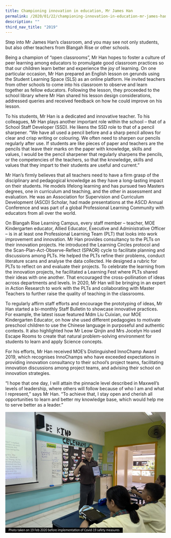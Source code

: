 ```yaml
---
title: Championing innovation in education, Mr James Han
permalink: /2020/01/22/championing-innovation-in-education-mr-james-han/
description: ""
third_nav_title: "2019"
---
```

<p>Step into Mr James Han’s classroom, and you may see not only students, but also other teachers from Blangah Rise or other schools.</p>
<p>Being a champion of “open classrooms”, Mr Han hopes to foster a culture of peer learning among educators to promulgate good classroom practices so that our children learn better and experience the joy of learning. On one particular occasion, Mr Han prepared an English lesson on gerunds using the Student Learning Space (SLS) as an online platform. He invited teachers from other schools to come into his classroom to observe and learn together as fellow educators. Following the lesson, they proceeded to the school library where Mr Han shared his lesson design considerations, addressed queries and received feedback on how he could improve on his lesson.</p>
<p>To his students, Mr Han is a dedicated and innovative teacher. To his colleagues, Mr Han plays another important role within the school – that of a School Staff Developer (SSD). He likens the SSD role to that of a pencil sharpener. “We have all used a pencil before and a sharp pencil allows for clear and crisp writing or colouring. We often need to sharpen our pencils regularly after use. If students are like pieces of paper and teachers are the pencils that leave their marks on the paper with knowledge, skills and values, I would be the pencil sharpener that regularly sharpens the pencils, or the competencies of the teachers, so that the knowledge, skills and values that they impart to their students are useful and current.”</p>
<p>Mr Han’s firmly believes that all teachers need to have a firm grasp of the disciplinary and pedagogical knowledge as they have a long-lasting impact on their students. He models lifelong learning and has pursued two Masters degrees, one in curriculum and teaching, and the other in assessment and evaluation. He was an Association for Supervision and Curriculum Development (ASCD) Scholar, had made presentations at the ASCD Annual Conference and was part of a global Professional Learning Community with educators from all over the world.</p>
<p>On Blangah Rise Learning Campus, every staff member – teacher, MOE Kindergarten educator, Allied Educator, Executive and Administrative Officer – is in at least one Professional Learning Team (PLT) that looks into work improvement and innovation. Mr Han provides consultancy to the PLTs on their innovation projects. He introduced the Learning Circles protocol and the Scan-Plan-Act-Observe-Reflect (SPAOR) cycle to facilitate planning and discussions among PLTs. He helped the PLTs refine their problems, conduct literature scans and analyse the data collected. He designed a rubric for PLTs to reflect on and evaluate their projects. To celebrate the learning from the innovation projects, he facilitated a Learning Fest where PLTs shared their ideas with one another. That encouraged the cross-pollination of ideas across departments and levels. In 2020, Mr Han will be bringing in an expert in Action Research to work with the PLTs and collaborating with Master Teachers to further raise the quality of teaching in the classrooms.</p>
<p>To regularly affirm staff efforts and encourage the prototyping of ideas, Mr Han started a bi-monthly Staff Bulletin to showcase innovative practices. For example, the latest issue featured Mdm Liu Cuixian, our MOE Kindergarten Educator, on how she used different pedagogies to motivate preschool children to use the Chinese language in purposeful and authentic contexts. It also highlighted how Mr Leow Qinjin and Mrs Jocelyn Ho used Escape Rooms to create that natural problem-solving environment for students to learn and apply Science concepts.</p>
<p>For his efforts, Mr Han received MOE’s Distinguished InnoChamp Award 2019, which recognises InnoChamps who have exceeded expectations in providing innovation consultancy to their school’s project teams, facilitating innovation discussions among project teams, and advising their school on innovation strategies.</p>
<p>“I hope that one day, I will attain the pinnacle level described in Maxwell’s levels of leadership, where others will follow because of who I am and what I represent,” says Mr Han. “To achieve that, I stay open and cherish all opportunities to learn and better my knowledge base, which would help me to serve better as a leader.”</p>
<img src="/images/James-Labelled-1024x768.jpeg">